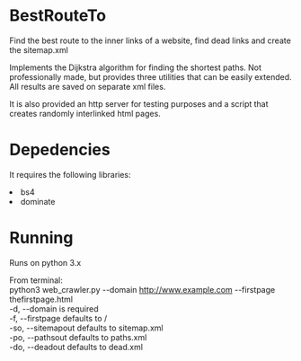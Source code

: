 # BestRouteTo
Find the best route to the inner links of a website, find dead links and create the sitemap.xml

Implements the Dijkstra algorithm for finding the shortest paths. 
Not professionally made, but provides three utilities that can be easily extended.
All results are saved on separate xml files.

It is also provided an http server for testing purposes and a script that creates randomly interlinked html pages.

# Depedencies
It requires the following libraries:<br>
<li> bs4
<li> dominate<br>

# Running
Runs on python 3.x<r>

From terminal:<br>
python3 web_crawler.py --domain http://www.example.com --firstpage thefirstpage.html<br>
-d, --domain is required<br>
-f, --firstpage defaults to /<br>
-so, --sitemapout defaults to sitemap.xml<br>
-po, --pathsout defaults to paths.xml<br>
-do, --deadout defaults to dead.xml<br>
